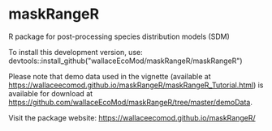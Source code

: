 # maskRangeR
R package for post-processing species distribution models (SDM) 

To install this development version, use: 
devtools::install_github("wallaceEcoMod/maskRangeR/maskRangeR")

Please note that demo data used in the vignette (available at https://wallaceecomod.github.io/maskRangeR/maskRangeR_Tutorial.html) is available for download at https://github.com/wallaceEcoMod/maskRangeR/tree/master/demoData. 

Visit the package website: https://wallaceecomod.github.io/maskRangeR/

